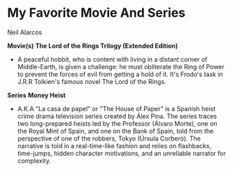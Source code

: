 # My Favorite Movie And Series
Neil Alarcos

**Movie(s)**
**The Lord of the Rings Trilogy (Extended Edition)**
- A peaceful hobbit, who is content with living in a distant corner of Middle-Earth, is given a challenge: he must obliterate the Ring of Power to prevent the forces of evil from getting a hold of it. It's Frodo's task in J.R.R Tolkien's famous novel The Lord of the Rings.

**Series**
**Money Heist**
- A.K.A "La casa de papel" or "The House of Paper" is a Spanish heist crime drama television series created by Álex Pina. The series traces two long-prepared heists led by the Professor (Álvaro Morte), one on the Royal Mint of Spain, and one on the Bank of Spain, told from the perspective of one of the robbers, Tokyo (Úrsula Corberó). The narrative is told in a real-time-like fashion and relies on flashbacks, time-jumps, hidden character motivations, and an unreliable narrator for complexity.
